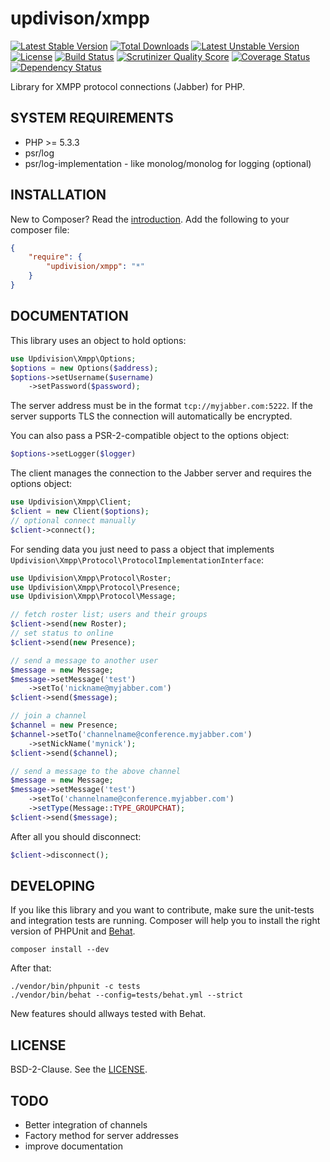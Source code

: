# updivison/xmpp

[![Latest Stable Version](https://poser.pugx.org/updivision/xmpp/v/stable)](https://packagist.org/packages/updivision/xmpp) [![Total Downloads](https://poser.pugx.org/updivision/xmpp/downloads)](https://packagist.org/packages/updivision/xmpp) [![Latest Unstable Version](https://poser.pugx.org/updivision/xmpp/v/unstable)](https://packagist.org/packages/updivision/xmpp) [![License](https://poser.pugx.org/updivision/xmpp/license)](https://packagist.org/packages/updivision/xmpp)
[![Build Status](https://travis-ci.org/updivision/xmpp.png?branch=master)](https://travis-ci.org/updivision/xmpp) [![Scrutinizer Quality Score](https://scrutinizer-ci.com/g/updivision/xmpp/badges/quality-score.png?s=2605ad2bc987ff8501b8f749addff43ec1ac7098)](https://scrutinizer-ci.com/g/updivision/xmpp/) [![Coverage Status](https://img.shields.io/coveralls/updivision/xmpp.svg)](https://coveralls.io/r/updivision/xmpp?branch=master) [![Dependency Status](https://gemnasium.com/updivision/xmpp.png)](https://gemnasium.com/updivision/xmpp)

Library for XMPP protocol connections (Jabber) for PHP.

## SYSTEM REQUIREMENTS

- PHP >= 5.3.3
- psr/log
- psr/log-implementation - like monolog/monolog for logging (optional)

## INSTALLATION

New to Composer? Read the [introduction](https://getcomposer.org/doc/00-intro.md#introduction). Add the following to your composer file:

```json
{
    "require": {
        "updivision/xmpp": "*"
    }
}
```

## DOCUMENTATION

This library uses an object to hold options:

```php
use Updivision\Xmpp\Options;
$options = new Options($address);
$options->setUsername($username)
    ->setPassword($password);
```

The server address must be in the format `tcp://myjabber.com:5222`.
If the server supports TLS the connection will automatically be encrypted.

You can also pass a PSR-2-compatible object to the options object:

```php
$options->setLogger($logger)
```

The client manages the connection to the Jabber server and requires the options object:

```php
use Updivision\Xmpp\Client;
$client = new Client($options);
// optional connect manually
$client->connect();
```

For sending data you just need to pass a object that implements `Updivision\Xmpp\Protocol\ProtocolImplementationInterface`:

```php
use Updivision\Xmpp\Protocol\Roster;
use Updivision\Xmpp\Protocol\Presence;
use Updivision\Xmpp\Protocol\Message;

// fetch roster list; users and their groups
$client->send(new Roster);
// set status to online
$client->send(new Presence);

// send a message to another user
$message = new Message;
$message->setMessage('test')
    ->setTo('nickname@myjabber.com')
$client->send($message);

// join a channel
$channel = new Presence;
$channel->setTo('channelname@conference.myjabber.com')
    ->setNickName('mynick');
$client->send($channel);

// send a message to the above channel
$message = new Message;
$message->setMessage('test')
    ->setTo('channelname@conference.myjabber.com')
    ->setType(Message::TYPE_GROUPCHAT);
$client->send($message);
```

After all you should disconnect:

```php
$client->disconnect();
```

## DEVELOPING

If you like this library and you want to contribute, make sure the unit-tests and integration tests are running.
Composer will help you to install the right version of PHPUnit and [Behat](http://behat.org/).

    composer install --dev

After that:

    ./vendor/bin/phpunit -c tests
    ./vendor/bin/behat --config=tests/behat.yml --strict

New features should allways tested with Behat.

## LICENSE

BSD-2-Clause. See the [LICENSE](LICENSE.md).

## TODO

- Better integration of channels
- Factory method for server addresses
- improve documentation
